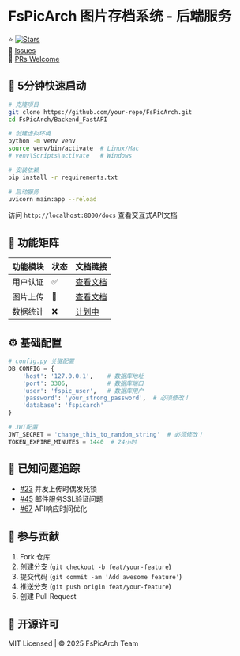 # FsPicArch 图片存档系统 - 后端服务

⭐ [![Stars](https://img.shields.io/github/stars/your-repo/FsPicArch?style=social)](https://github.com/your-repo/FsPicArch/stargazers)  
🐛 [Issues](https://github.com/your-repo/FsPicArch/issues)  
🔄 [PRs Welcome](https://github.com/your-repo/FsPicArch/pulls)

## 🚀 5分钟快速启动

```bash
# 克隆项目
git clone https://github.com/your-repo/FsPicArch.git
cd FsPicArch/Backend_FastAPI

# 创建虚拟环境
python -m venv venv
source venv/bin/activate  # Linux/Mac
# venv\Scripts\activate   # Windows

# 安装依赖
pip install -r requirements.txt

# 启动服务
uvicorn main:app --reload
```

访问 `http://localhost:8000/docs` 查看交互式API文档

## 🌟 功能矩阵

| 功能模块       | 状态 | 文档链接                  |
|----------------|------|---------------------------|
| 用户认证       | ✅   | [查看文档](#oauth2-api)   |
| 图片上传       | 🚧   | [查看文档](#upload-api)   |
| 数据统计       | ❌   | [计划中](#roadmap)        |

## ⚙️ 基础配置

```python
# config.py 关键配置
DB_CONFIG = {
    'host': '127.0.0.1',    # 数据库地址
    'port': 3306,           # 数据库端口
    'user': 'fspic_user',   # 数据库用户
    'password': 'your_strong_password',  # 必须修改！
    'database': 'fspicarch'
}

# JWT配置
JWT_SECRET = 'change_this_to_random_string'  # 必须修改！
TOKEN_EXPIRE_MINUTES = 1440  # 24小时
```

## 🐞 已知问题追踪
- [#23](https://github.com/your-repo/FsPicArch/issues/23) 并发上传时偶发死锁
- [#45](https://github.com/your-repo/FsPicArch/issues/45) 邮件服务SSL验证问题
- [#67](https://github.com/your-repo/FsPicArch/issues/67) API响应时间优化

## 🤲 参与贡献
1. Fork 仓库
2. 创建分支 (`git checkout -b feat/your-feature`)
3. 提交代码 (`git commit -am 'Add awesome feature'`)
4. 推送分支 (`git push origin feat/your-feature`)
5. 创建 Pull Request

## 📜 开源许可
MIT Licensed | © 2025 FsPicArch Team
```
